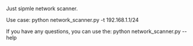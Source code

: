Just sipmle network scanner. 

Use case: 
	python network_scanner.py -t 192.168.1.1/24
	
If you have any questions, you can use the:
	python network_scanner.py --help
